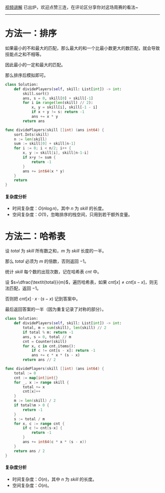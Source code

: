 [视频讲解](https://www.bilibili.com/video/BV15d4y147YF) 已出炉，欢迎点赞三连，在评论区分享你对这场周赛的看法~

---

# 方法一：排序

如果最小的不和最大的匹配，那么最大的和一个比最小数更大的数匹配，就会导致技能点之和不相等。

因此最小的一定和最大的匹配。

那么排序后模拟即可。

```py [sol1-Python3]
class Solution:
    def dividePlayers(self, skill: List[int]) -> int:
        skill.sort()
        ans, s = 0, skill[0] + skill[-1]
        for i in range(len(skill) // 2):
            x, y = skill[i], skill[-1 - i]
            if x + y != s: return -1
            ans += x * y
        return ans
```

```go [sol1-Go]
func dividePlayers(skill []int) (ans int64) {
	sort.Ints(skill)
	n := len(skill)
	sum := skill[0] + skill[n-1]
	for i := 0; i < n/2; i++ {
		x, y := skill[i], skill[n-1-i]
		if x+y != sum {
			return -1
		}
		ans += int64(x * y)
	}
	return
}
```

#### 复杂度分析

- 时间复杂度：$O(n\log n)$，其中 $n$ 为 $\textit{skill}$ 的长度。
- 空间复杂度：$O(1)$，忽略排序的栈空间，只用到若干额外变量。

# 方法二：哈希表

设 $\textit{total}$ 为 $\textit{skill}$ 所有数之和，$m$ 为 $\textit{skill}$ 长度的一半。

那么 $\textit{total}$ 必须为 $m$ 的倍数，否则返回 $-1$。

统计 $\textit{skill}$ 每个数的出现次数，记在哈希表 $\textit{cnt}$ 中。

设 $s=\dfrac{\textit{total}}{m}$，遍历哈希表，如果 $\textit{cnt}[x]\ne cnt[s-x]$，则无法匹配，返回 $-1$。

否则把 $\textit{cnt}[x]\cdot x\cdot(s-x)$ 记到答案中。

最后返回答案的一半（因为重复记录了对称的部分）。

```py [sol2-Python3]
class Solution:
    def dividePlayers(self, skill: List[int]) -> int:
        total, m = sum(skill), len(skill) // 2
        if total % m: return -1
        ans, s = 0, total // m
        cnt = Counter(skill)
        for x, c in cnt.items():
            if c != cnt[s - x]: return -1
            ans += c * x * (s - x)
        return ans // 2
```

```go [sol2-Go]
func dividePlayers(skill []int) (ans int64) {
	total := 0
	cnt := map[int]int{}
	for _, x := range skill {
		total += x
		cnt[x]++
	}
	m := len(skill) / 2
	if total%m > 0 {
		return -1
	}
	s := total / m
	for x, c := range cnt {
		if c != cnt[s-x] {
			return -1
		}
		ans += int64(c * x * (s - x))
	}
	return ans / 2
}
```

#### 复杂度分析

- 时间复杂度：$O(n)$，其中 $n$ 为 $\textit{skill}$ 的长度。
- 空间复杂度：$O(n)$。

